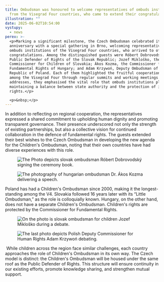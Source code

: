 ```yaml
---
title: Ombudsman was honoured to welcome representatives of ombuds institutions
  from the Visegrad Four countries, who came to extend their congratulations
illustration: ""
date: 2025-06-02T10:54:00
vystupy:
  - news
perex: >-
  <p>Marking a significant milestone, the Czech Ombudsman celebrated its 25th
  anniversary with a special gathering in Brno, welcoming representatives from
  ombuds institutions of the Visegrad Four countries, who arrived to offer their
  congratulations. Among the distinguished guests were Róbert Dobrovodský, the
  Public Defender of Rights of the Slovak Republic; Jozef Mikloško, the
  Commissioner for Children of Slovakia; Ákos Kozma, the Commissioner for
  Fundamental Rights of Hungary; and Adam Krzywoń, Deputy Ombudsman of the
  Republic of Poland. Each of them highlighted the fruitful cooperation shared
  among the Visegrad Four through regular summits and working meetings. In their
  addresses, they emphasised the vital role that ombuds institutions play in
  maintaining a balance between state authority and the protection of individual
  rights.</p>

  <p>&nbsp;</p>
---
```

<p>In addition to reflecting on regional cooperation, the representatives expressed a shared commitment to upholding human dignity and promoting transparent governance. Their presence underscored not only the strength of existing partnerships, but also a collective vision for continued collaboration in the defence of fundamental rights. The guests extended their best wishes to the Czech Ombudsman in developing the new agenda for the Children's Ombudsman, noting that their own countries have had diverse experiences with this role.</p>
<figure class="image">
<img src="https://www.ochrance.cz/en/aktualne/ombudsman_was_honoured_to_welcome_representatives_of_ombuds_institutions_from_the_visegrad_four_countries_who_came_to_extend_their_congratulations/dsc00291-2.jpg" alt="The Photo depicts slovak ombudsman Róbert Dobrovodský signing the ceremony book."></figure>
<figure class="image">
<img src="https://www.ochrance.cz/en/aktualne/ombudsman_was_honoured_to_welcome_representatives_of_ombuds_institutions_from_the_visegrad_four_countries_who_came_to_extend_their_congratulations/dsc_2911.jpg" alt="The photography of hungarian ombudsman Dr. Ákos Kozma delivering a speech."></figure>
<p>Poland has had a Children's Ombudsman since 2000, making it the longest-standing among the V4.&nbsp;Slovakia followed 16 years later with its “Little Ombudsman,” as the role is colloquially known. Hungary, on the other hand, does not have a separate Children's Ombudsman. Children's rights are protected by the Commissioner for Fundamental Rights.&nbsp;</p>
<figure class="image">
<img src="https://www.ochrance.cz/en/aktualne/ombudsman_was_honoured_to_welcome_representatives_of_ombuds_institutions_from_the_visegrad_four_countries_who_came_to_extend_their_congratulations/dsc_3218-2.jpg" alt="On the photo is slovak ombudsman for children Jozef Mikloško during a debate."></figure>
<figure class="image">
<img src="https://www.ochrance.cz/en/aktualne/ombudsman_was_honoured_to_welcome_representatives_of_ombuds_institutions_from_the_visegrad_four_countries_who_came_to_extend_their_congratulations/dsc01779-2.jpg" alt="The last photo depicts Polish Deputy Commissioner for Human Rights Adam Krzywoń debating."></figure>
<p>&nbsp;While children across the region face similar challenges, each country approaches the role of Children's Ombudsman in its own way. The Czech model is distinct: the Children's Ombudsman will be housed under the same roof as the Public Defender of Rights. This structure will ensure continuity in our existing efforts, promote knowledge sharing, and strengthen mutual support.</p>
<p>&nbsp;</p>
